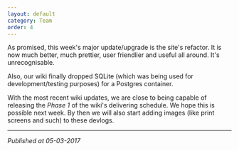 ```yaml
---
layout: default
category: Team
order: 4
---
```


As promised, this week's major update/upgrade is the site's refactor. It is
now much better, much prettier, user friendlier and useful all around. It's
unrecognisable.

Also, our wiki finally dropped SQLite (which was being used for
development/testing purposes) for a Postgres container.

With the most recent wiki updates, we are close to being capable of releasing
the *Phase 1* of the wiki's delivering schedule. We hope this is possible next
week. By then we will also start adding images (like print screens and such)
to these devlogs.

-------------------------------------------------------------------------------
*Published at 05-03-2017*
